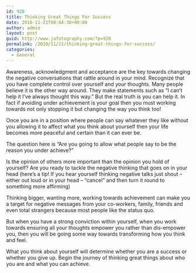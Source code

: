 ```yaml
---
id: 928
title: Thinking Great Things For Success
date: 2010-11-21T08:04:30+00:00
author: admin
layout: post
guid: http://www.jafotography.com/?p=928
permalink: /2010/11/21/thinking-great-things-for-success/
categories:
  - General
---
```

Awareness, acknowledgment and acceptance are the key towards changing the negative conversations that rattle around in your mind. Recognize that you have complete control over yourself and your thoughts. Many people believe it is the other way around. They make statements such as “I can’t help it I’ve always thought this way.” But the real truth is you can help it. In fact if avoiding under achievement is your goal then you must working towards not only stopping it but changing the way you think too!

Once you are in a position where people can say whatever they like without you allowing it to affect what you think about yourself then your life becomes more peaceful and certain than it can ever be.

The question here is “Are you going to allow what people say to be the reason you under achieve?”

Is the opinion of others more important than the opinion you hold of yourself? Are you ready to tackle the negative thinking that goes on in your head (here’s a tip! If you hear yourself thinking negative talks just shout – either out loud or in your head – “cancel” and then turn it round to something more affirming)

Thinking bigger, wanting more, working towards achievement can make you a target for negative messages from your co-workers, family, friends and even total strangers because most people like the status quo.

But when you have a strong conviction within yourself, when you work towards ensuring all your thoughts empower you rather than dis-empower you, then you will be going some way towards transforming how you think and feel.

What you think about yourself will determine whether you are a success or whether you give up. Begin the journey of thinking great things about who you are and what you can achieve.